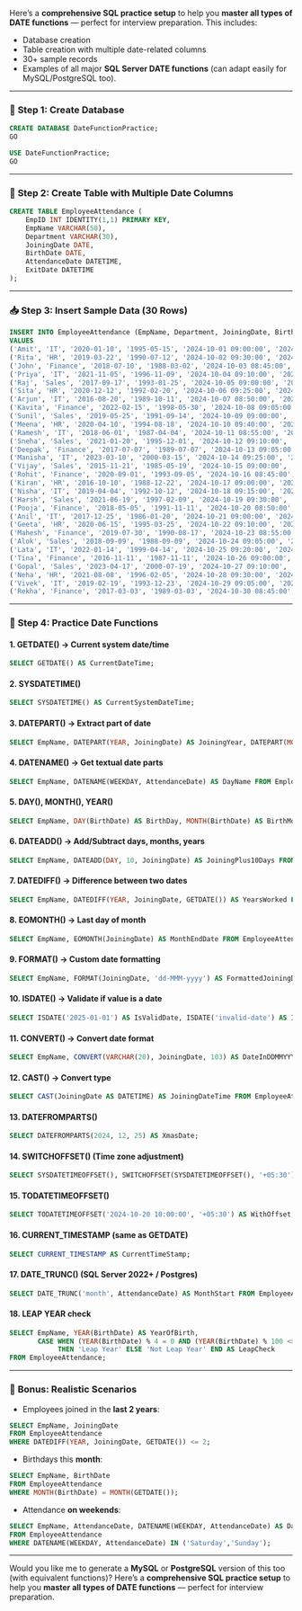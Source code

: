 Here’s a **comprehensive SQL practice setup** to help you **master all types of DATE functions** — perfect for interview preparation.
This includes:

* Database creation
* Table creation with multiple date-related columns
* 30+ sample records
* Examples of all major **SQL Server DATE functions** (can adapt easily for MySQL/PostgreSQL too).

---

### 🧱 **Step 1: Create Database**

```sql
CREATE DATABASE DateFunctionPractice;
GO

USE DateFunctionPractice;
GO
```

---

### 🧮 **Step 2: Create Table with Multiple Date Columns**

```sql
CREATE TABLE EmployeeAttendance (
    EmpID INT IDENTITY(1,1) PRIMARY KEY,
    EmpName VARCHAR(50),
    Department VARCHAR(30),
    JoiningDate DATE,
    BirthDate DATE,
    AttendanceDate DATETIME,
    ExitDate DATETIME
);
```

---

### 📥 **Step 3: Insert Sample Data (30 Rows)**

```sql
INSERT INTO EmployeeAttendance (EmpName, Department, JoiningDate, BirthDate, AttendanceDate, ExitDate)
VALUES
('Amit', 'IT', '2020-01-10', '1995-05-15', '2024-10-01 09:00:00', '2024-10-01 18:00:00'),
('Rita', 'HR', '2019-03-22', '1990-07-12', '2024-10-02 09:30:00', '2024-10-02 18:15:00'),
('John', 'Finance', '2018-07-10', '1988-03-02', '2024-10-03 08:45:00', '2024-10-03 17:55:00'),
('Priya', 'IT', '2021-11-05', '1996-11-09', '2024-10-04 09:10:00', '2024-10-04 18:10:00'),
('Raj', 'Sales', '2017-09-17', '1993-01-25', '2024-10-05 09:00:00', '2024-10-05 18:05:00'),
('Sita', 'HR', '2020-12-12', '1992-02-20', '2024-10-06 09:25:00', '2024-10-06 18:20:00'),
('Arjun', 'IT', '2016-08-20', '1989-10-11', '2024-10-07 08:50:00', '2024-10-07 17:45:00'),
('Kavita', 'Finance', '2022-02-15', '1998-05-30', '2024-10-08 09:05:00', '2024-10-08 18:00:00'),
('Sunil', 'Sales', '2019-05-25', '1991-09-14', '2024-10-09 09:00:00', '2024-10-09 18:05:00'),
('Meena', 'HR', '2020-04-10', '1994-08-18', '2024-10-10 09:40:00', '2024-10-10 18:30:00'),
('Ramesh', 'IT', '2018-06-01', '1987-04-04', '2024-10-11 08:55:00', '2024-10-11 17:50:00'),
('Sneha', 'Sales', '2021-01-20', '1995-12-01', '2024-10-12 09:10:00', '2024-10-12 18:15:00'),
('Deepak', 'Finance', '2017-07-07', '1989-07-07', '2024-10-13 09:05:00', '2024-10-13 17:55:00'),
('Manisha', 'IT', '2023-03-10', '2000-03-15', '2024-10-14 09:25:00', '2024-10-14 18:10:00'),
('Vijay', 'Sales', '2015-11-21', '1985-05-19', '2024-10-15 09:00:00', '2024-10-15 18:00:00'),
('Rohit', 'Finance', '2020-09-01', '1993-09-05', '2024-10-16 08:45:00', '2024-10-16 17:45:00'),
('Kiran', 'HR', '2016-10-10', '1988-12-22', '2024-10-17 09:00:00', '2024-10-17 18:00:00'),
('Nisha', 'IT', '2019-04-04', '1992-10-12', '2024-10-18 09:15:00', '2024-10-18 18:05:00'),
('Harsh', 'Sales', '2021-06-19', '1997-02-09', '2024-10-19 09:30:00', '2024-10-19 18:30:00'),
('Pooja', 'Finance', '2018-05-05', '1991-11-11', '2024-10-20 08:50:00', '2024-10-20 17:50:00'),
('Anil', 'IT', '2017-12-25', '1986-01-20', '2024-10-21 09:00:00', '2024-10-21 18:00:00'),
('Geeta', 'HR', '2020-06-15', '1995-03-25', '2024-10-22 09:10:00', '2024-10-22 18:05:00'),
('Mahesh', 'Finance', '2019-07-30', '1990-08-17', '2024-10-23 08:55:00', '2024-10-23 17:50:00'),
('Alok', 'Sales', '2018-09-09', '1988-09-09', '2024-10-24 09:05:00', '2024-10-24 18:10:00'),
('Lata', 'IT', '2022-01-14', '1999-04-14', '2024-10-25 09:20:00', '2024-10-25 18:20:00'),
('Tina', 'Finance', '2016-11-11', '1987-11-11', '2024-10-26 09:00:00', '2024-10-26 18:00:00'),
('Gopal', 'Sales', '2023-04-17', '2000-07-19', '2024-10-27 09:10:00', '2024-10-27 18:15:00'),
('Neha', 'HR', '2021-08-08', '1996-02-05', '2024-10-28 09:30:00', '2024-10-28 18:25:00'),
('Vivek', 'IT', '2019-02-19', '1993-12-23', '2024-10-29 09:05:00', '2024-10-29 18:05:00'),
('Rekha', 'Finance', '2017-03-03', '1989-03-03', '2024-10-30 08:45:00', '2024-10-30 17:45:00');
```

---

### 🧩 **Step 4: Practice Date Functions**

#### 1. **GETDATE()** → Current system date/time

```sql
SELECT GETDATE() AS CurrentDateTime;
```

#### 2. **SYSDATETIME()**

```sql
SELECT SYSDATETIME() AS CurrentSystemDateTime;
```

#### 3. **DATEPART()** → Extract part of date

```sql
SELECT EmpName, DATEPART(YEAR, JoiningDate) AS JoiningYear, DATEPART(MONTH, JoiningDate) AS JoiningMonth FROM EmployeeAttendance;
```

#### 4. **DATENAME()** → Get textual date parts

```sql
SELECT EmpName, DATENAME(WEEKDAY, AttendanceDate) AS DayName FROM EmployeeAttendance;
```

#### 5. **DAY(), MONTH(), YEAR()**

```sql
SELECT EmpName, DAY(BirthDate) AS BirthDay, MONTH(BirthDate) AS BirthMonth, YEAR(BirthDate) AS BirthYear FROM EmployeeAttendance;
```

#### 6. **DATEADD()** → Add/Subtract days, months, years

```sql
SELECT EmpName, DATEADD(DAY, 10, JoiningDate) AS JoiningPlus10Days FROM EmployeeAttendance;
```

#### 7. **DATEDIFF()** → Difference between two dates

```sql
SELECT EmpName, DATEDIFF(YEAR, JoiningDate, GETDATE()) AS YearsWorked FROM EmployeeAttendance;
```

#### 8. **EOMONTH()** → Last day of month

```sql
SELECT EmpName, EOMONTH(JoiningDate) AS MonthEndDate FROM EmployeeAttendance;
```

#### 9. **FORMAT()** → Custom date formatting

```sql
SELECT EmpName, FORMAT(JoiningDate, 'dd-MMM-yyyy') AS FormattedJoiningDate FROM EmployeeAttendance;
```

#### 10. **ISDATE()** → Validate if value is a date

```sql
SELECT ISDATE('2025-01-01') AS IsValidDate, ISDATE('invalid-date') AS InvalidCheck;
```

#### 11. **CONVERT()** → Convert date format

```sql
SELECT EmpName, CONVERT(VARCHAR(20), JoiningDate, 103) AS DateInDDMMYYYY FROM EmployeeAttendance;
```

#### 12. **CAST()** → Convert type

```sql
SELECT CAST(JoiningDate AS DATETIME) AS JoiningDateTime FROM EmployeeAttendance;
```

#### 13. **DATEFROMPARTS()**

```sql
SELECT DATEFROMPARTS(2024, 12, 25) AS XmasDate;
```

#### 14. **SWITCHOFFSET()** (Time zone adjustment)

```sql
SELECT SYSDATETIMEOFFSET(), SWITCHOFFSET(SYSDATETIMEOFFSET(), '+05:30') AS IndiaTime;
```

#### 15. **TODATETIMEOFFSET()**

```sql
SELECT TODATETIMEOFFSET('2024-10-20 10:00:00', '+05:30') AS WithOffset;
```

#### 16. **CURRENT_TIMESTAMP** (same as GETDATE)

```sql
SELECT CURRENT_TIMESTAMP AS CurrentTimeStamp;
```

#### 17. **DATE_TRUNC()** (SQL Server 2022+ / Postgres)

```sql
SELECT DATE_TRUNC('month', AttendanceDate) AS MonthStart FROM EmployeeAttendance;
```

#### 18. **LEAP YEAR check**

```sql
SELECT EmpName, YEAR(BirthDate) AS YearOfBirth,
       CASE WHEN (YEAR(BirthDate) % 4 = 0 AND (YEAR(BirthDate) % 100 <> 0 OR YEAR(BirthDate) % 400 = 0))
            THEN 'Leap Year' ELSE 'Not Leap Year' END AS LeapCheck
FROM EmployeeAttendance;
```

---

### 🎯 **Bonus: Realistic Scenarios**

* Employees joined in the **last 2 years**:

```sql
SELECT EmpName, JoiningDate
FROM EmployeeAttendance
WHERE DATEDIFF(YEAR, JoiningDate, GETDATE()) <= 2;
```

* Birthdays this **month**:

```sql
SELECT EmpName, BirthDate
FROM EmployeeAttendance
WHERE MONTH(BirthDate) = MONTH(GETDATE());
```

* Attendance **on weekends**:

```sql
SELECT EmpName, AttendanceDate, DATENAME(WEEKDAY, AttendanceDate) AS DayName
FROM EmployeeAttendance
WHERE DATENAME(WEEKDAY, AttendanceDate) IN ('Saturday','Sunday');
```

---

Would you like me to generate a **MySQL** or **PostgreSQL** version of this too (with equivalent functions)?
Here’s a **comprehensive SQL practice setup** to help you **master all types of DATE functions** — perfect for interview preparation.
